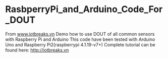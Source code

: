 # RasbperryPi_and_Arduino_Code_For_DOUT
From www.iotbreaks.vn
Demo how to use DOUT of all common sensors with Raspberry Pi and Arduino This code have been tested with Arduino Uno and Raspberry Pi2(raspberrypi 4.1.19-v7+) Complete tutorial can be found here: http://iotbreaks.vn
